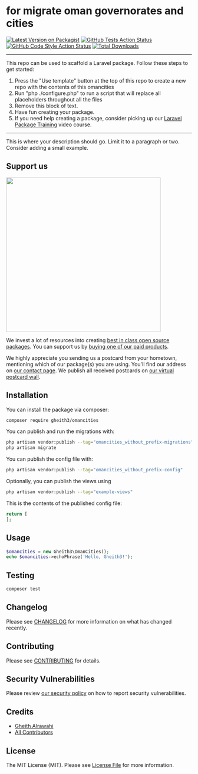 # for migrate oman governorates and cities

[![Latest Version on Packagist](https://img.shields.io/packagist/v/gheith3/omancities.svg?style=flat-square)](https://packagist.org/packages/gheith3/omancities)
[![GitHub Tests Action Status](https://img.shields.io/github/workflow/status/gheith3/omancities/run-tests?label=tests)](https://github.com/gheith3/omancities/actions?query=workflow%3Arun-tests+branch%3Amain)
[![GitHub Code Style Action Status](https://img.shields.io/github/workflow/status/gheith3/omancities/Check%20&%20fix%20styling?label=code%20style)](https://github.com/gheith3/omancities/actions?query=workflow%3A"Check+%26+fix+styling"+branch%3Amain)
[![Total Downloads](https://img.shields.io/packagist/dt/gheith3/omancities.svg?style=flat-square)](https://packagist.org/packages/gheith3/omancities)

---
This repo can be used to scaffold a Laravel package. Follow these steps to get started:

1. Press the "Use template" button at the top of this repo to create a new repo with the contents of this omancities
2. Run "php ./configure.php" to run a script that will replace all placeholders throughout all the files
3. Remove this block of text.
4. Have fun creating your package.
5. If you need help creating a package, consider picking up our <a href="https://laravelpackage.training">Laravel Package Training</a> video course.
---

This is where your description should go. Limit it to a paragraph or two. Consider adding a small example.

## Support us

[<img src="https://github-ads.s3.eu-central-1.amazonaws.com/OmanCities.jpg?t=1" width="419px" />](https://spatie.be/github-ad-click/OmanCities)

We invest a lot of resources into creating [best in class open source packages](https://spatie.be/open-source). You can support us by [buying one of our paid products](https://spatie.be/open-source/support-us).

We highly appreciate you sending us a postcard from your hometown, mentioning which of our package(s) you are using. You'll find our address on [our contact page](https://spatie.be/about-us). We publish all received postcards on [our virtual postcard wall](https://spatie.be/open-source/postcards).

## Installation

You can install the package via composer:

```bash
composer require gheith3/omancities
```

You can publish and run the migrations with:

```bash
php artisan vendor:publish --tag="omancities_without_prefix-migrations"
php artisan migrate
```

You can publish the config file with:
```bash
php artisan vendor:publish --tag="omancities_without_prefix-config"
```

Optionally, you can publish the views using

```bash
php artisan vendor:publish --tag="example-views"
```

This is the contents of the published config file:

```php
return [
];
```

## Usage

```php
$omancities = new Gheith3\OmanCities();
echo $omancities->echoPhrase('Hello, Gheith3!');
```

## Testing

```bash
composer test
```

## Changelog

Please see [CHANGELOG](CHANGELOG.md) for more information on what has changed recently.

## Contributing

Please see [CONTRIBUTING](.github/CONTRIBUTING.md) for details.

## Security Vulnerabilities

Please review [our security policy](../../security/policy) on how to report security vulnerabilities.

## Credits

- [Gheith Alrawahi](https://github.com/gheith3)
- [All Contributors](../../contributors)

## License

The MIT License (MIT). Please see [License File](LICENSE.md) for more information.

